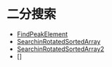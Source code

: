 # **二分搜索**

* [FindPeakElement](./FindPeakElement.md)
* [SearchinRotatedSortedArray](./SearchinRotatedSortedArray.md) 
* [SearchinRotatedSortedArray2](./SearchinRotatedSortedArray2.md)
* []